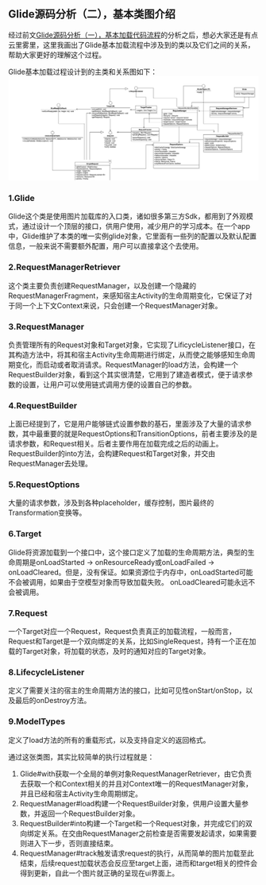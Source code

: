 ## Glide源码分析（二），基本类图介绍

经过前文[Glide源码分析（一），基本加载代码流程](Glide01.md)的分析之后，想必大家还是有点云里雾里，这里我画出了Glide基本加载流程中涉及到的类以及它们之间的关系，帮助大家更好的理解这个过程。  

Glide基本加载过程设计到的主类和关系图如下：
![image](../img/diagrams_glide_basic.png)

### 1.Glide
Glide这个类是使用图片加载库的入口类，诸如很多第三方Sdk，都用到了外观模式，通过设计一个顶层的接口，供用户使用，减少用户的学习成本。在一个app中，Glide维护了本类的唯一实例glide对象，它里面有一些列的配置以及默认配置信息，一般来说不需要额外配置，用户可以直接拿这个去使用。

### 2.RequestManagerRetriever
这个类主要负责创建RequestManager，以及创建一个隐藏的RequestManagerFragment，来感知宿主Activity的生命周期变化，它保证了对于同一个上下文Context来说，只会创建一个RequestManager对象。

### 3.RequestManager
负责管理所有的Request对象和Target对象，它实现了LificycleListener接口，在其构造方法中，将其和宿主Activity生命周期进行绑定，从而使之能够感知生命周期变化，而启动或者取消请求。RequestManager的load方法，会构建一个RequestBuilder对象，看到这个其实很清楚，它用到了建造者模式，便于请求参数的设置，让用户可以使用链式调用方便的设置自己的参数。

### 4.RequestBuilder
上面已经提到了，它是用户能够链式设置参数的基石，里面涉及了大量的请求参数，其中最重要的就是RequestOptions和TransitionOptions，前者主要涉及的是请求参数，和Request相关。后者主要作用在加载完成之后的动画上。RequestBuilder的into方法，会构建Request和Target对象，并交由RequestManager去处理。

### 5.RequestOptions
大量的请求参数，涉及到各种placeholder，缓存控制，图片最终的Transformation变换等。
### 6.Target
Glide将资源加载到一个接口中，这个接口定义了加载的生命周期方法，典型的生命周期是onLoadStarted -> onResourceReady或onLoadFailed -> onLoadCleared。但是，没有保证。如果资源位于内存中，onLoadStarted可能不会被调用，如果由于空模型对象而导致加载失败。 onLoadCleared可能永远不会被调用。
### 7.Request
一个Target对应一个Request，Request负责真正的加载流程，一般而言，Request和Target是一个双向绑定的关系，比如SingleRequest，持有一个正在加载的Target对象，将加载的状态，及时的通知对应的Target对象。
### 8.LifecycleListener
定义了需要关注的宿主的生命周期方法的接口，比如可见性onStart/onStop，以及最后的onDestroy方法。
### 9.ModelTypes
定义了load方法的所有的重载形式，以及支持自定义的返回格式。

通过这张类图，其实比较简单的执行过程就是：  

1. Glide#with获取一个全局的单例对象RequestManagerRetriever，由它负责去获取一个和Context相关的并且对Context唯一的RequestManager对象，并且已经和宿主Activity生命周期绑定。  
2. RequestManager#load构建一个RequestBuilder对象，供用户设置大量参数，并返回一个RequestBuilder对象。
3. RequestBuilder#into构建一个Target和一个Request对象，并完成它们的双向绑定关系。在交由RequestManager之前检查是否需要发起请求，如果需要则进入下一步，否则直接结束。
4. RequestManager#track触发请求request的执行，从而简单的图片加载至此结束，后续request加载状态会反应至target上面，进而和target相关的控件会得到更新，自此一个图片就正确的呈现在ui界面上。
